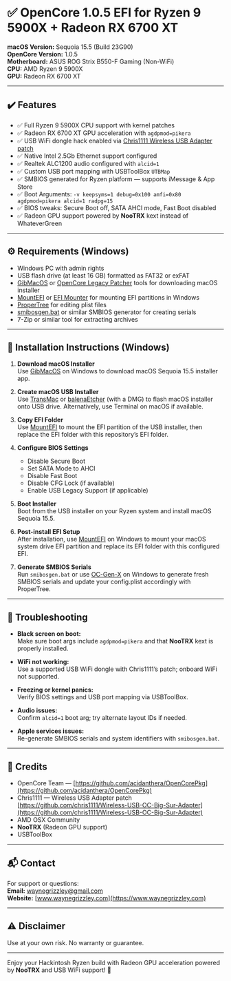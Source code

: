 # ✅ OpenCore 1.0.5 EFI for Ryzen 9 5900X + Radeon RX 6700 XT

**macOS Version:** Sequoia 15.5 (Build 23G90)  
**OpenCore Version:** 1.0.5  
**Motherboard:** ASUS ROG Strix B550-F Gaming (Non-WiFi)  
**CPU:** AMD Ryzen 9 5900X  
**GPU:** Radeon RX 6700 XT  

---

## ✔️ Features

- ✅ Full Ryzen 9 5900X CPU support with kernel patches  
- ✅ Radeon RX 6700 XT GPU acceleration with `agdpmod=pikera`  
- ✅ USB WiFi dongle hack enabled via [Chris1111 Wireless USB Adapter patch](https://github.com/chris1111/Wireless-USB-OC-Big-Sur-Adapter)  
- ✅ Native Intel 2.5Gb Ethernet support configured  
- ✅ Realtek ALC1200 audio configured with `alcid=1`  
- ✅ Custom USB port mapping with USBToolBox `UTBMap`  
- ✅ SMBIOS generated for Ryzen platform — supports iMessage & App Store  
- ✅ Boot Arguments: `-v keepsyms=1 debug=0x100 amfi=0x80 agdpmod=pikera alcid=1 radpg=15`  
- ✅ BIOS tweaks: Secure Boot off, SATA AHCI mode, Fast Boot disabled  
- ✅ Radeon GPU support powered by **NooTRX** kext instead of WhateverGreen  

---

## ⚙️ Requirements (Windows)

- Windows PC with admin rights  
- USB flash drive (at least 16 GB) formatted as FAT32 or exFAT  
- [GibMacOS](https://github.com/corpnewt/gibMacOS) or [OpenCore Legacy Patcher](https://github.com/dortania/OpenCore-Legacy-Patcher) tools for downloading macOS installer  
- [MountEFI](https://github.com/crypticmind/MountEFI) or [EFI Mounter](https://github.com/SoniEx2/EFI-Mounter) for mounting EFI partitions in Windows  
- [ProperTree](https://github.com/corpnewt/ProperTree) for editing plist files  
- [smibosgen.bat](https://github.com/dortania/OC-Gen-X) or similar SMBIOS generator for creating serials  
- 7-Zip or similar tool for extracting archives  

---

## 🚀 Installation Instructions (Windows)

1. **Download macOS Installer**  
   Use [GibMacOS](https://github.com/corpnewt/gibMacOS) on Windows to download macOS Sequoia 15.5 installer app.

2. **Create macOS USB Installer**  
   Use [TransMac](https://www.acutesystems.com/scrtm.htm) or [balenaEtcher](https://www.balena.io/etcher/) (with a DMG) to flash macOS installer onto USB drive. Alternatively, use Terminal on macOS if available.

3. **Copy EFI Folder**  
   Use [MountEFI](https://github.com/crypticmind/MountEFI) to mount the EFI partition of the USB installer, then replace the EFI folder with this repository’s EFI folder.

4. **Configure BIOS Settings**  
   - Disable Secure Boot  
   - Set SATA Mode to AHCI  
   - Disable Fast Boot  
   - Disable CFG Lock (if available)  
   - Enable USB Legacy Support (if applicable)  

5. **Boot Installer**  
   Boot from the USB installer on your Ryzen system and install macOS Sequoia 15.5.

6. **Post-install EFI Setup**  
   After installation, use [MountEFI](https://github.com/crypticmind/MountEFI) on Windows to mount your macOS system drive EFI partition and replace its EFI folder with this configured EFI.

7. **Generate SMBIOS Serials**  
   Run `smibosgen.bat` or use [OC-Gen-X](https://github.com/dortania/OC-Gen-X) on Windows to generate fresh SMBIOS serials and update your config.plist accordingly with ProperTree.

---

## 🔧 Troubleshooting

- **Black screen on boot:**  
  Make sure boot args include `agdpmod=pikera` and that **NooTRX** kext is properly installed.

- **WiFi not working:**  
  Use a supported USB WiFi dongle with Chris1111’s patch; onboard WiFi not supported.

- **Freezing or kernel panics:**  
  Verify BIOS settings and USB port mapping via USBToolBox.

- **Audio issues:**  
  Confirm `alcid=1` boot arg; try alternate layout IDs if needed.

- **Apple services issues:**  
  Re-generate SMBIOS serials and system identifiers with `smibosgen.bat`.

---

## 🙌 Credits

- OpenCore Team — [https://github.com/acidanthera/OpenCorePkg](https://github.com/acidanthera/OpenCorePkg)  
- Chris1111 — Wireless USB Adapter patch [https://github.com/chris1111/Wireless-USB-OC-Big-Sur-Adapter](https://github.com/chris1111/Wireless-USB-OC-Big-Sur-Adapter)  
- AMD OSX Community  
- **NooTRX** (Radeon GPU support)  
- USBToolBox  

---

## 📬 Contact

For support or questions:  
**Email:** [waynegrizzley@gmail.com](mailto:waynegrizzley@gmail.com)  
**Website:** [www.waynegrizzley.com](https://www.waynegrizzley.com)  

---

## ⚠️ Disclaimer

Use at your own risk. No warranty or guarantee.

---

Enjoy your Hackintosh Ryzen build with Radeon GPU acceleration powered by **NooTRX** and USB WiFi support! 🎉
